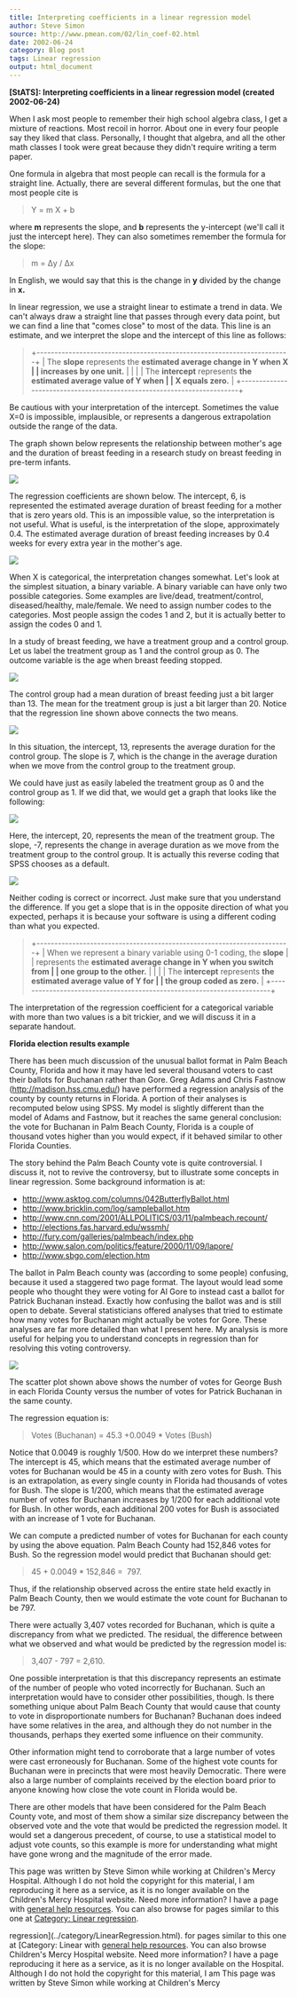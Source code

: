 ```yaml
---
title: Interpreting coefficients in a linear regression model
author: Steve Simon
source: http://www.pmean.com/02/lin_coef-02.html
date: 2002-06-24
category: Blog post
tags: Linear regression
output: html_document
---
```

****[StATS]:** Interpreting coefficients in a linear
regression model (created 2002-06-24)**

When I ask most people to remember their high school algebra class, I
get a mixture of reactions. Most recoil in horror. About one in every
four people say they liked that class. Personally, I thought that
algebra, and all the other math classes I took were great because they
didn\'t require writing a term paper.

One formula in algebra that most people can recall is the formula for a
straight line. Actually, there are several different formulas, but the
one that most people cite is

> Y = m X + b

where **m** represents the slope, and **b** represents the y-intercept
(we\'ll call it just the intercept here). They can also sometimes
remember the formula for the slope:

> m = Δy / Δx

In English, we would say that this is the change in **y** divided by the
change in **x.**

In linear regression, we use a straight linear to estimate a trend in
data. We can\'t always draw a straight line that passes through every
data point, but we can find a line that \"comes close\" to most of the
data. This line is an estimate, and we interpret the slope and the
intercept of this line as follows:

> +-----------------------------------------------------------------------+
> | The **slope** represents the **estimated average change in Y when X   |
> | increases by one unit.**                                              |
> |                                                                       |
> | The **intercept** represents **the estimated average value of Y when  |
> | X equals zero.**                                                      |
> +-----------------------------------------------------------------------+
>
Be cautious with your interpretation of the intercept. Sometimes the
value X=0 is impossible, implausible, or represents a dangerous
extrapolation outside the range of the data.

The graph shown below represents the relationship between mother\'s age
and the duration of breast feeding in a research study on breast feeding
in pre-term infants.

![](../../../web/images/02/lin_coef-0201.gif)

The regression coefficients are shown below. The intercept, 6, is
represented the estimated average duration of breast feeding for a
mother that is zero years old. This is an impossible value, so the
interpretation is not useful. What is useful, is the interpretation of
the slope, approximately 0.4. The estimated average duration of breast
feeding increases by 0.4 weeks for every extra year in the mother\'s
age.

![](../../../web/images/02/lin_coef-0202.gif)

When X is categorical, the interpretation changes somewhat. Let\'s look
at the simplest situation, a binary variable. A binary variable can have
only two possible categories. Some examples are live/dead,
treatment/control, diseased/healthy, male/female. We need to assign
number codes to the categories. Most people assign the codes 1 and 2,
but it is actually better to assign the codes 0 and 1.

In a study of breast feeding, we have a treatment group and a control
group. Let us label the treatment group as 1 and the control group as 0.
The outcome variable is the age when breast feeding stopped.

![](../../../web/images/02/lin_coef-0203.gif)

The control group had a mean duration of breast feeding just a bit
larger than 13. The mean for the treatment group is just a bit larger
than 20. Notice that the regression line shown above connects the two
means.

![](../../../web/images/02/lin_coef-0204.gif)

In this situation, the intercept, 13, represents the average duration
for the control group. The slope is 7, which is the change in the
average duration when we move from the control group to the treatment
group.

We could have just as easily labeled the treatment group as 0 and the
control group as 1. If we did that, we would get a graph that looks like
the following:

![](../../../web/images/02/lin_coef-0205.gif)

Here, the intercept, 20, represents the mean of the treatment group. The
slope, -7, represents the change in average duration as we move from the
treatment group to the control group. It is actually this reverse coding
that SPSS chooses as a default.

![](../../../web/images/02/lin_coef-0206.gif)

Neither coding is correct or incorrect. Just make sure that you
understand the difference. If you get a slope that is in the opposite
direction of what you expected, perhaps it is because your software is
using a different coding than what you expected.

> +-----------------------------------------------------------------------+
> | When we represent a binary variable using 0-1 coding, the **slope**   |
> | represents the **estimated average change in Y when you switch from   |
> | one group to the other.**                                             |
> |                                                                       |
> | The **intercept** represents **the estimated average value of Y for   |
> | the group coded as zero.**                                            |
> +-----------------------------------------------------------------------+
>
The interpretation of the regression coefficient for a categorical
variable with more than two values is a bit trickier, and we will
discuss it in a separate handout.

**Florida election results example**

There has been much discussion of the unusual ballot format in Palm
Beach County, Florida and how it may have led several thousand voters to
cast their ballots for Buchanan rather than Gore. Greg Adams and Chris
Fastnow (http://madison.hss.cmu.edu/) have performed a regression
analysis of the county by county returns in Florida. A portion of their
analyses is recomputed below using SPSS. My model is slightly different
than the model of Adams and Fastnow, but it reaches the same general
conclusion: the vote for Buchanan in Palm Beach County, Florida is a
couple of thousand votes higher than you would expect, if it behaved
similar to other Florida Counties.

The story behind the Palm Beach County vote is quite controversial. I
discuss it, not to revive the controversy, but to illustrate some
concepts in linear regression. Some background information is at:

-   <http://www.asktog.com/columns/042ButterflyBallot.html>
-   <http://www.bricklin.com/log/sampleballot.htm>
-   <http://www.cnn.com/2001/ALLPOLITICS/03/11/palmbeach.recount/>
-   <http://elections.fas.harvard.edu/wssmh/>
-   <http://fury.com/galleries/palmbeach/index.php>
-   <http://www.salon.com/politics/feature/2000/11/09/lapore/>
-   <http://www.sbgo.com/election.htm>

The ballot in Palm Beach county was (according to some people)
confusing, because it used a staggered two page format. The layout would
lead some people who thought they were voting for Al Gore to instead
cast a ballot for Patrick Buchanan instead. Exactly how confusing the
ballot was and is still open to debate. Several statisticians offered
analyses that tried to estimate how many votes for Buchanan might
actually be votes for Gore. These analyses are far more detailed than
what I present here. My analysis is more useful for helping you to
understand concepts in regression than for resolving this voting
controversy. 

![](../../../web/images/02/lin_coef-0207.gif)

The scatter plot shown above shows the number of votes for George Bush
in each Florida County versus the number of votes for Patrick Buchanan
in the same county.

The regression equation is:

> Votes (Buchanan) = 45.3 +0.0049 \* Votes (Bush)

Notice that 0.0049 is roughly 1/500. How do we interpret these numbers?
The intercept is 45, which means that the estimated average number of
votes for Buchanan would be 45 in a county with zero votes for Bush.
This is an extrapolation, as every single county in Florida had
thousands of votes for Bush. The slope is 1/200, which means that the
estimated average number of votes for Buchanan increases by 1/200 for
each additional vote for Bush. In other words, each additional 200 votes
for Bush is associated with an increase of 1 vote for Buchanan.

We can compute a predicted number of votes for Buchanan for each county
by using the above equation. Palm Beach County had 152,846 votes for
Bush. So the regression model would predict that Buchanan should get:

> 45 + 0.0049 \* 152,846 =  797.

Thus, if the relationship observed across the entire state held exactly
in Palm Beach County, then we would estimate the vote count for Buchanan
to be 797.

There were actually 3,407 votes recorded for Buchanan, which is quite a
discrepancy from what we predicted. The residual, the difference between
what we observed and what would be predicted by the regression model is:

> 3,407 - 797 = 2,610.

One possible interpretation is that this discrepancy represents an
estimate of the number of people who voted incorrectly for Buchanan.
Such an interpretation would have to consider other possibilities,
though. Is there something unique about Palm Beach County that would
cause that county to vote in disproportionate numbers for Buchanan?
Buchanan does indeed have some relatives in the area, and although they
do not number in the thousands, perhaps they exerted some influence on
their community.

Other information might tend to corroborate that a large number of votes
were cast erroneously for Buchanan. Some of the highest vote counts for
Buchanan were in precincts that were most heavily Democratic. There were
also a large number of complaints received by the election board prior
to anyone knowing how close the vote count in Florida would be.

There are other models that have been considered for the Palm Beach
County vote, and most of them show a similar size discrepancy between
the observed vote and the vote that would be predicted the regression
model. It would set a dangerous precedent, of course, to use a
statistical model to adjust vote counts, so this example is more for
understanding what might have gone wrong and the magnitude of the error
made.

This page was written by Steve Simon while working at Children\'s Mercy
Hospital. Although I do not hold the copyright for this material, I am
reproducing it here as a service, as it is no longer available on the
Children\'s Mercy Hospital website. Need more information? I have a page
with [general help resources](../GeneralHelp.html). You can also browse
for pages similar to this one at [Category: Linear
regression](../category/LinearRegression.html).
<!---More--->
regression](../category/LinearRegression.html).
for pages similar to this one at [Category: Linear
with [general help resources](../GeneralHelp.html). You can also browse
Children\'s Mercy Hospital website. Need more information? I have a page
reproducing it here as a service, as it is no longer available on the
Hospital. Although I do not hold the copyright for this material, I am
This page was written by Steve Simon while working at Children\'s Mercy

<!---Do not use
****[StATS]:** Interpreting coefficients in a linear
This page was written by Steve Simon while working at Children\'s Mercy
Hospital. Although I do not hold the copyright for this material, I am
reproducing it here as a service, as it is no longer available on the
Children\'s Mercy Hospital website. Need more information? I have a page
with [general help resources](../GeneralHelp.html). You can also browse
for pages similar to this one at [Category: Linear
regression](../category/LinearRegression.html).
--->

